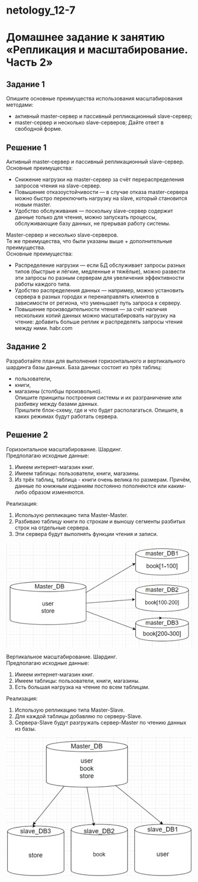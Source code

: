 # netology_12-7

# Домашнее задание к занятию «Репликация и масштабирование. Часть 2»

## Задание 1

Опишите основные преимущества использования масштабирования методами:
* активный master-сервер и пассивный репликационный slave-сервер;
* master-сервер и несколько slave-серверов;
Дайте ответ в свободной форме.

## Решение 1

Активный master-сервер и пассивный репликационный slave-сервер.  
Основные преимущества:
* Снижение нагрузки на master-сервер за счёт перераспределения запросов чтения на slave-сервер. 
* Повышение отказоустойчивости — в случае отказа master-сервера можно быстро переключить нагрузку на slave, который становится новым master. 
* Удобство обслуживания — поскольку slave-сервер содержит данные только для чтения, можно запускать процессы, обслуживающие базу данных, не прерывая работу системы. 

Master-сервер и несколько slave-серверов.  
Те же преимущества, что были указаны выше + дополнительные преимущества.  
Основные преимущества:
* Распределение нагрузки — если БД обслуживает запросы разных типов (быстрые и лёгкие, медленные и тяжёлые), можно развести эти запросы по разным серверам для увеличения эффективности работы каждого типа. 
* Удобство распределения данных — например, можно установить сервера в разных городах и перенаправлять клиентов в зависимости от региона, что уменьшает путь запроса к серверу. 
* Повышение производительности чтения — за счёт наличия нескольких копий данных можно масштабировать нагрузку на чтение: добавить больше реплик и распределять запросы чтения между ними. habr.com

## Задание 2

Разработайте план для выполнения горизонтального и вертикального шардинга базы данных. База данных состоит из трёх таблиц:
* пользователи,
* книги,
* магазины (столбцы произвольно).  
Опишите принципы построения системы и их разграничение или разбивку между базами данных.  
Пришлите блок-схему, где и что будет располагаться. Опишите, в каких режимах будут работать сервера.

## Решение 2

Горизонтальное масштабирование. Шардинг.  
Предполагаю исходные данные:
1.	Имеем интернет-магазин книг.
2.	Имеем таблицы: пользователи, книги, магазины.
3.	Из трёх таблиц, таблица  - книги очень велика по размерам. Причём, данные по книжным изданиям постоянно пополняются или каким-либо образом изменяются.

Реализация:
1.	Использую репликацию типа Master-Master.
2.	Разбиваю таблицу книги по строкам и выношу сегменты разбитых строк на отдельные сервера.
3.	Эти сервера будут выполнять функции чтения и записи. 

![](https://github.com/eskin-igor/netology_12-7/blob/main/12-7/12-7-2-1_%D0%B3%D0%BE%D1%80%D0%B8%D0%B7%D0%BE%D0%BD%D1%82%D0%B0%D0%BB%D1%8C%D0%BD%D1%8B%D0%B9%20%D1%88%D0%B0%D1%80%D0%B4%D0%B8%D0%BD%D0%B3.png)

Вертикальное масштабирование. Шардинг.  
Предполагаю исходные данные:
1.	Имеем интернет-магазин книг.
2.	Имеем таблицы: пользователи, книги, магазины.
3.	Есть большая нагрузка на чтение по всем таблицам.

Реализация:
1.	Использую репликацию типа Master-Slave.
2.	Для каждой таблицы добавляю по серверу-Slave.
3.	Сервера-Slave будут разгружать сервер-Master по чтению данных из базы. 

![](https://github.com/eskin-igor/netology_12-7/blob/main/12-7/12-7-2-2_%D0%B2%D0%B5%D1%80%D1%82%D0%B8%D0%BA%D0%B0%D0%BB%D1%8C%D0%BD%D1%8B%D0%B9%20%D1%88%D0%B0%D1%80%D0%B4%D0%B8%D0%BD%D0%B3.png)
